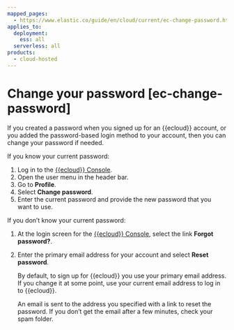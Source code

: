 ```yaml
---
mapped_pages:
  - https://www.elastic.co/guide/en/cloud/current/ec-change-password.html
applies_to:
  deployment:
    ess: all
  serverless: all
products:
  - cloud-hosted
---
```


# Change your password [ec-change-password]

If you created a password when you signed up for an {{ecloud}} account, or you added the password-based login method to your account, then you can change your password if needed.

If you know your current password:

1. Log in to the [{{ecloud}} Console](https://cloud.elastic.co?page=docs&placement=docs-body).
2. Open the user menu in the header bar.
3. Go to **Profile**.
4. Select **Change password**.
5. Enter the current password and provide the new password that you want to use.

If you don’t know your current password:

1. At the login screen for the [{{ecloud}} Console](https://cloud.elastic.co?page=docs&placement=docs-body), select the link **Forgot password?**.
2. Enter the primary email address for your account and select **Reset password**.

    By default, to sign up for {{ecloud}} you use your primary email address. If you change it at some point, use your current email address to log in to {{ecloud}}.

    An email is sent to the address you specified with a link to reset the password. If you don’t get the email after a few minutes, check your spam folder.



